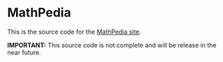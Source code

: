 # MathPedia

This is the source code for the [MathPedia site](http://mathpedia.vn/).

**IMPORTANT:** This source code is not complete and will be release in the near future.